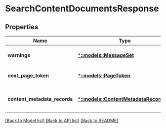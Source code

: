 # SearchContentDocumentsResponse

## Properties
Name | Type | Description | Notes
------------ | ------------- | ------------- | -------------
**warnings** | [***::models::MessageSet**](MessageSet.md) |  | [optional] [default to null]
**next_page_token** | [***::models::PageToken**](PageToken.md) |  | [optional] [default to null]
**content_metadata_records** | [***::models::ContentMetadataRecordList**](ContentMetadataRecordList.md) | The content metadata records. | [default to null]

[[Back to Model list]](../README.md#documentation-for-models) [[Back to API list]](../README.md#documentation-for-api-endpoints) [[Back to README]](../README.md)


